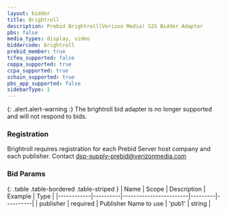 ```yaml
---
layout: bidder
title: Brightroll
description: Prebid Brightroll(Verizon Media) S2S Bidder Adaptor
pbs: false
media_types: display, video
biddercode: brightroll
prebid_member: true
tcfeu_supported: false
coppa_supported: true
ccpa_supported: true
schain_supported: true
pbs_app_supported: false
sidebarType: 1
---
```


{: .alert.alert-warning :}
The brightroll bid adapter is no longer supported and will not respond to bids.

### Registration

Brightroll requires registration for each Prebid Server host company
and each publisher. Contact <dsp-supply-prebid@verizonmedia.com>

### Bid Params

{: .table .table-bordered .table-striped }
| Name       | Scope    | Description            | Example | Type     |
|------------|----------|------------------------|---------|----------|
| publisher | required | Publisher Name to use | 'pub1' | string |
